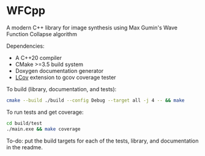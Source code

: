 # WFCpp

A modern C++ library for image synthesis using Max Gumin's Wave Function Collapse algorithm

Dependencies:
- A C++20 compiler
- CMake >=3.5 build system
- Doxygen documentation generator
- [LCov](https://ltp.sourceforge.net/coverage/lcov.php) extension to gcov coverage tester


To build (library, documentation, and tests):
```bash
cmake --build ./build --config Debug --target all -j 4 -- && make
```

To run tests and get coverage:
```bash
cd build/test
./main.exe && make coverage
```

To-do: put the build targets for each of the tests, library, and documentation in the readme.